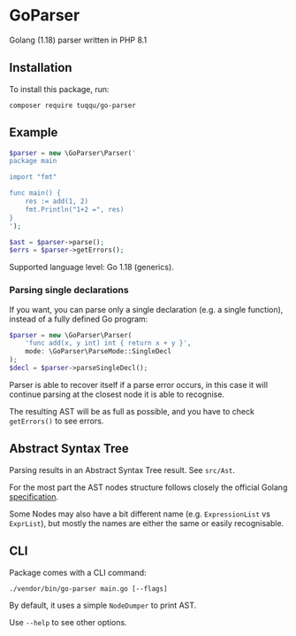 # GoParser
Golang (1.18) parser written in PHP 8.1

## Installation
To install this package, run:

```
composer require tuqqu/go-parser
```

## Example
```php
$parser = new \GoParser\Parser('
package main

import "fmt"

func main() {
    res := add(1, 2)
    fmt.Println("1+2 =", res)
}
');

$ast = $parser->parse();
$errs = $parser->getErrors();
```
Supported language level: Go 1.18 (generics).

### Parsing single declarations
If you want, you can parse only a single declaration (e.g. a single function), instead of a fully defined Go program:
```php
$parser = new \GoParser\Parser(
    'func add(x, y int) int { return x + y }', 
    mode: \GoParser\ParseMode::SingleDecl
);
$decl = $parser->parseSingleDecl();
```

Parser is able to recover itself if a parse error occurs, in this case it will continue parsing at the closest node it is able to recognise.

The resulting AST will be as full as possible, and you have to check `getErrors()` to see errors.


## Abstract Syntax Tree

Parsing results in an Abstract Syntax Tree result. See `src/Ast`.

For the most part the AST nodes structure follows closely the official Golang [specification][1].

Some Nodes may also have a bit different name (e.g. `ExpressionList` vs `ExprList`), but mostly the names are either the same or easily recognisable.

## CLI
Package comes with a CLI command:

```
./vendor/bin/go-parser main.go [--flags]
```

By default, it uses a simple `NodeDumper` to print AST.

Use `--help` to see other options.

[1]: https://go.dev/ref/spec